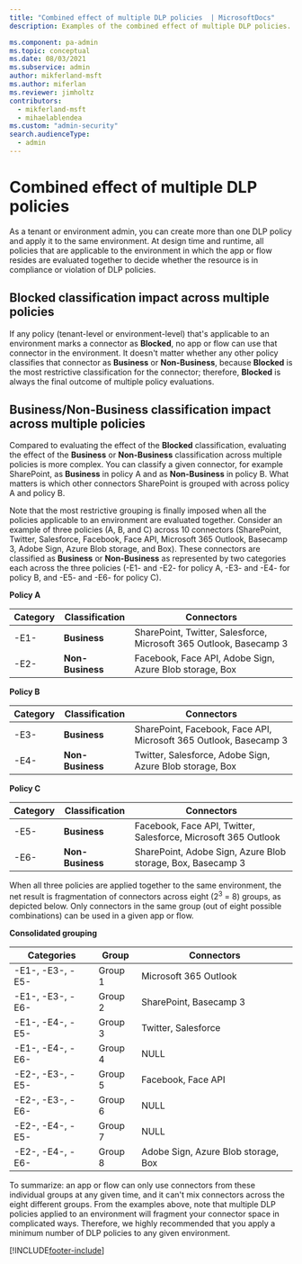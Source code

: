 ```yaml
---
title: "Combined effect of multiple DLP policies  | MicrosoftDocs"
description: Examples of the combined effect of multiple DLP policies.

ms.component: pa-admin
ms.topic: conceptual
ms.date: 08/03/2021
ms.subservice: admin
author: mikferland-msft
ms.author: miferlan
ms.reviewer: jimholtz
contributors:
  - mikferland-msft
  - mihaelablendea
ms.custom: "admin-security"
search.audienceType: 
  - admin
---
```


# Combined effect of multiple DLP policies

As a tenant or environment admin, you can create more than one DLP policy and apply it to the same environment. At design time and runtime, all policies that are applicable to the environment in which the app or flow resides are evaluated together to decide whether the resource is in compliance or violation of DLP policies.

## Blocked classification impact across multiple policies

If any policy (tenant-level or environment-level) that's applicable to an environment marks a connector as **Blocked**, no app or flow can use that connector in the environment. It doesn't matter whether any other policy classifies that connector as **Business** or **Non-Business**, because **Blocked** is the most restrictive classification for the connector; therefore, **Blocked** is always the final outcome of multiple policy evaluations. 

## Business/Non-Business classification impact across multiple policies

Compared to evaluating the effect of the **Blocked** classification, evaluating the effect of the **Business** or **Non-Business** classification across multiple policies is more complex. You can classify a given connector, for example SharePoint, as **Business** in policy A and as **Non-Business** in policy B. What matters is which other connectors SharePoint is grouped with across policy A and policy B. 

Note that the most restrictive grouping is finally imposed when all the policies applicable to an environment are evaluated together. Consider an example of three policies (A, B, and C) across 10 connectors (SharePoint, Twitter, Salesforce, Facebook, Face API, Microsoft 365 Outlook, Basecamp 3, Adobe Sign, Azure Blob storage, and Box). These connectors are classified as **Business** or **Non-Business** as represented by two categories each across the three policies (-E1- and -E2- for policy A, -E3- and -E4- for policy B, and -E5- and -E6- for policy C).

**Policy A**

| Category | Classification | Connectors |
| -------- | -------------- | ---------- |
| -E1- | **Business** | SharePoint, Twitter, Salesforce, Microsoft 365 Outlook, Basecamp 3 |
| -E2- | **Non-Business** | Facebook, Face API, Adobe Sign, Azure Blob storage, Box |

**Policy B** 

| Category | Classification | Connectors |
| -------- | -------------- | ---------- |
| -E3- | **Business**  | SharePoint, Facebook, Face API, Microsoft 365 Outlook, Basecamp 3 |
| -E4- | **Non-Business** | Twitter, Salesforce, Adobe Sign, Azure Blob storage, Box |

**Policy C** 

| Category | Classification | Connectors |
| -------- | -------------- | ---------- |
| -E5- | **Business** | Facebook, Face API, Twitter, Salesforce, Microsoft 365 Outlook |
| -E6- | **Non-Business** | SharePoint, Adobe Sign, Azure Blob storage, Box, Basecamp 3 |

When all three policies are applied together to the same environment, the net result is fragmentation of connectors across eight (2<sup>3</sup> = 8) groups, as depicted below. Only connectors in the same group (out of eight possible combinations) can be used in a given app or flow. 

**Consolidated grouping** 

| Categories | Group | Connectors |
| ---------- | ----- | ---------- |
| -E1-, -E3-, -E5- | Group 1 | Microsoft 365 Outlook |
| -E1-, -E3-, -E6- | Group 2 | SharePoint, Basecamp 3 |
| -E1-, -E4-, -E5- | Group 3 | Twitter, Salesforce |
| -E1-, -E4-, -E6- | Group 4 | NULL |
| -E2-, -E3-, -E5- | Group 5 | Facebook, Face API |
| -E2-, -E3-, -E6- | Group 6 | NULL |
| -E2-, -E4-, -E5- | Group 7 | NULL |
| -E2-, -E4-, -E6- | Group 8 | Adobe Sign, Azure Blob storage, Box |

To summarize: an app or flow can only use connectors from these individual groups at any given time, and it can't mix connectors across the eight different groups. From the examples above, note that multiple DLP policies applied to an environment will fragment your connector space in complicated ways. Therefore, we highly recommended that you apply a minimum number of DLP policies to any given environment. 




[!INCLUDE[footer-include](../includes/footer-banner.md)]
